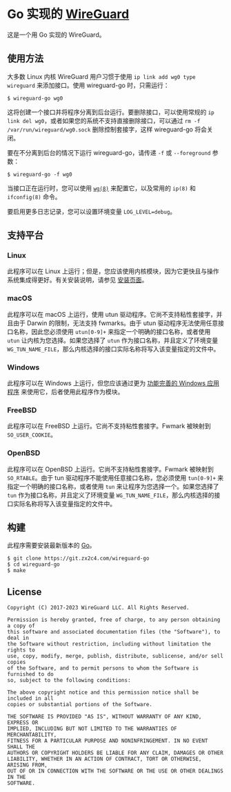 # Go 实现的 [WireGuard](https://www.wireguard.com/)

这是一个用 Go 实现的 WireGuard。

## 使用方法

大多数 Linux 内核 WireGuard 用户习惯于使用 `ip link add wg0 type wireguard` 来添加接口。使用 wireguard-go 时，只需运行：


```
$ wireguard-go wg0
```

这将创建一个接口并将程序分离到后台运行。要删除接口，可以使用常规的 `ip link del wg0`，或者如果您的系统不支持直接删除接口，可以通过 `rm -f /var/run/wireguard/wg0.sock` 删除控制套接字，这样 wireguard-go 将会关闭。

要在不分离到后台的情况下运行 wireguard-go，请传递 `-f` 或 `--foreground` 参数：

```
$ wireguard-go -f wg0
```


当接口正在运行时，您可以使用 [`wg(8)`](https://git.zx2c4.com/wireguard-tools/about/src/man/wg.8) 来配置它，以及常用的 `ip(8)` 和 `ifconfig(8)` 命令。

要启用更多日志记录，您可以设置环境变量 `LOG_LEVEL=debug`。

## 支持平台

### Linux

此程序可以在 Linux 上运行；但是，您应该使用内核模块，因为它更快且与操作系统集成得更好。有关安装说明，请参见 [安装页面](https://www.wireguard.com/install/)。

### macOS

此程序可以在 macOS 上运行，使用 utun 驱动程序。它尚不支持粘性套接字，并且由于 Darwin 的限制，无法支持 fwmarks。由于 utun 驱动程序无法使用任意接口名称，因此您必须使用 `utun[0-9]+` 来指定一个明确的接口名称，或者使用 `utun` 让内核为您选择。如果您选择了 `utun` 作为接口名称，并且定义了环境变量 `WG_TUN_NAME_FILE`，那么内核选择的接口实际名称将写入该变量指定的文件中。

### Windows

此程序可以在 Windows 上运行，但您应该通过更为 [功能完善的 Windows 应用程序](https://git.zx2c4.com/wireguard-windows/about/) 来使用它，后者使用此程序作为模块。

### FreeBSD

此程序可以在 FreeBSD 上运行。它尚不支持粘性套接字。Fwmark 被映射到 `SO_USER_COOKIE`。

### OpenBSD

此程序可以在 OpenBSD 上运行。它尚不支持粘性套接字。Fwmark 被映射到 `SO_RTABLE`。由于 tun 驱动程序不能使用任意接口名称，您必须使用 `tun[0-9]+` 来指定一个明确的接口名称，或者使用 `tun` 来让程序为您选择一个。如果您选择了 `tun` 作为接口名称，并且定义了环境变量 `WG_TUN_NAME_FILE`，那么内核选择的接口实际名称将写入该变量指定的文件中。

## 构建

此程序需要安装最新版本的 [Go](https://go.dev/)。



```
$ git clone https://git.zx2c4.com/wireguard-go
$ cd wireguard-go
$ make
```

## License

    Copyright (C) 2017-2023 WireGuard LLC. All Rights Reserved.
    
    Permission is hereby granted, free of charge, to any person obtaining a copy of
    this software and associated documentation files (the "Software"), to deal in
    the Software without restriction, including without limitation the rights to
    use, copy, modify, merge, publish, distribute, sublicense, and/or sell copies
    of the Software, and to permit persons to whom the Software is furnished to do
    so, subject to the following conditions:
    
    The above copyright notice and this permission notice shall be included in all
    copies or substantial portions of the Software.
    
    THE SOFTWARE IS PROVIDED "AS IS", WITHOUT WARRANTY OF ANY KIND, EXPRESS OR
    IMPLIED, INCLUDING BUT NOT LIMITED TO THE WARRANTIES OF MERCHANTABILITY,
    FITNESS FOR A PARTICULAR PURPOSE AND NONINFRINGEMENT. IN NO EVENT SHALL THE
    AUTHORS OR COPYRIGHT HOLDERS BE LIABLE FOR ANY CLAIM, DAMAGES OR OTHER
    LIABILITY, WHETHER IN AN ACTION OF CONTRACT, TORT OR OTHERWISE, ARISING FROM,
    OUT OF OR IN CONNECTION WITH THE SOFTWARE OR THE USE OR OTHER DEALINGS IN THE
    SOFTWARE.
